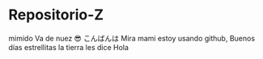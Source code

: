 # Repositorio-Z
mimido
Va de nuez 😎
こんばんは
Mira mami estoy usando github, Buenos días estrellitas la tierra les dice Hola
